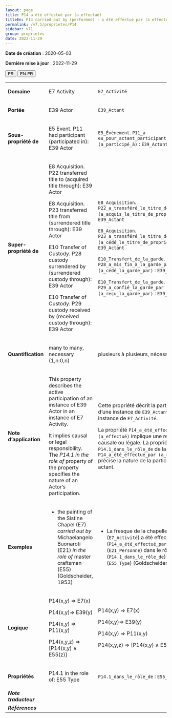 ```yaml
---
layout: page
title: P14 a été effectué par (a effectué)
titleEn: P14 carried out by (performed) - a été effectué par (a effectué)
permalink: /v7.1/proprietes/P14
sidebar: v71
group: proprietes
date: 2022-11-29
---
```


**Date de création** : 2020-05-03

**Dernière mise à jour** : 2022-11-29

<div class="lang-buttons">
  <button id="fr" class="activate">FR</button>
  <button id="en-fr">EN-FR</button>
</div>

<table>
				<tbody>
				<tr>
					<td><strong>Domaine</strong></td>
					<td class="en"><p>E7 Activity</p>
							</td>
						<td><p><code class="language-plaintext highlighter-rouge">E7_Activité</code></p>
							</td>
						</tr>
					<tr>
					<td><strong>Portée</strong></td>
					<td class="en"><p>E39 Actor</p>
							</td>
						<td><p><code class="language-plaintext highlighter-rouge">E39_Actant</code></p>
							</td>
						</tr>
					<tr>
					<td><strong>Sous-propriété de</strong></td>
					<td class="en"><p>E5 Event. P11 had participant (participated in): E39 Actor</p>
							</td>
						<td><p><code class="language-plaintext highlighter-rouge">E5_Évènement</code>. <code class="language-plaintext highlighter-rouge">P11_a eu_pour_actant_participant (a_participé_à)</code> : <code class="language-plaintext highlighter-rouge">E39_Actant</code></p>
							</td>
						</tr>
					<tr>
					<td><strong>Super-propriété de</strong></td>
					<td class="en"><p>E8 Acquisition. P22 transferred title to (acquired title through): E39 Actor</p>
							<p>E8 Acquisition. P23 transferred title from (surrendered title through): E39 Actor</p>
							<p>E10 Transfer of Custody. P28 custody surrendered by (surrendered custody through): E39 Actor</p>
							<p>E10 Transfer of Custody. P29 custody received by (received custody through): E39 Actor</p>
							</td>
						<td><p><code class="language-plaintext highlighter-rouge">E8_Acquisition</code>. <code class="language-plaintext highlighter-rouge">P22_a_transféré_le_titre_de_propriété_à (a_acquis_le_titre_de_propriété_par)</code> : <code class="language-plaintext highlighter-rouge">E39_Actant</code></p>
							<p><code class="language-plaintext highlighter-rouge">E8_Acquisition</code>. <code class="language-plaintext highlighter-rouge">P23_a_transféré_le_titre_de_propriété_de (a_cédé_le_titre_de_propriété_à)</code> : <code class="language-plaintext highlighter-rouge">E39_Actant</code></p>
							<p><code class="language-plaintext highlighter-rouge">E10_Transfert_de_la_garde</code>. <code class="language-plaintext highlighter-rouge">P28_a_mis_fin_à_la_garde_par (a_cédé_la_garde_par)</code> : <code class="language-plaintext highlighter-rouge">E39_Actant</code></p>
							<p><code class="language-plaintext highlighter-rouge">E10_Transfert_de_la_garde</code>. <code class="language-plaintext highlighter-rouge">P29_a_confié_la_garde_par (a_reçu_la_garde_par)</code> : <code class="language-plaintext highlighter-rouge">E39_Actant</code></p>
							</td>
						</tr>
					<tr>
					<td><strong>Quantification</strong></td>
					<td class="en"><p>many to many, necessary (1,n:0,n)</p>
							</td>
						<td><p>plusieurs à plusieurs, nécessaire (1,n:0,n)</p>
							</td>
						</tr>
					<tr>
					<td><strong>Note d’application</strong></td>
					<td class="en"><p>This property describes the active participation of an instance of E39 Actor in an instance of E7 Activity.</p>
							<p>It implies causal or legal responsibility. The <em>P14.1 in the role of</em> property of the property specifies the nature of an Actor’s participation.</p>
							</td>
						<td><p>Cette propriété décrit la participation active d’une instance de <code class="language-plaintext highlighter-rouge">E39_Actant</code> à une instance de <code class="language-plaintext highlighter-rouge">E7_Activité</code>.</p>
							<p></p>
							<p>La propriété <code class="language-plaintext highlighter-rouge">P14_a_été_effectué_par (a_effectué)</code> implique une responsabilité causale ou légale. La propriété <code class="language-plaintext highlighter-rouge">P14.1_dans_le_rôle_de</code> de la propriété <code class="language-plaintext highlighter-rouge">P14_a_été_effectué_par (a_effectué)</code> précise la nature de la participation d’un actant. </p>
							</td>
						</tr>
					<tr>
					<td><strong>Exemples</strong></td>
					<td class="en"><ul><li><p>the painting of the Sistine Chapel (E7) <em>carried out by</em> Michaelangelo Buonaroti (E21) <em>in the role of </em>master craftsman (E55) (Goldscheider, 1953)</p>
							</li>
									</ul></td>
						<td><ul><li><p>La fresque de la chapelle Sixtine (<code class="language-plaintext highlighter-rouge">E7_Activité</code>) a été effectué par (<code class="language-plaintext highlighter-rouge">P14_a_été_effectué_par</code>) Michel-Ange (<code class="language-plaintext highlighter-rouge">E21_Personne</code>) dans le rôle de (<code class="language-plaintext highlighter-rouge">P14.1_dans_le_rôle_de</code>) maître artisan (<code class="language-plaintext highlighter-rouge">E55_Type</code>) (Goldscheider, 1953)</p>
							</li>
									</ul></td>
						</tr>
					<tr>
					<td><strong>Logique</strong></td>
					<td class="en"><p>P14(x,y) ⇒ E7(x)</p>
							<p>P14(x,y)⇒ E39(y)</p>
							<p>P14(x,y) ⇒ P11(x,y)</p>
							<p>P14(x,y,z) ⇒ [P14(x,y) ∧ E55(z)]</p>
							</td>
						<td><p>P14(x,y) ⇒ E7(x)</p>
							<p>P14(x,y)⇒ E39(y)</p>
							<p>P14(x,y) ⇒ P11(x,y)</p>
							<p>P14(x,y,z) ⇒ [P14(x,y) ∧ E55(z)]</p>
							</td>
						</tr>
					<tr>
					<td><strong>Propriétés</strong></td>
					<td class="en"><p>P14.1 in the role of: E55 Type</p>
							</td>
						<td><p><code class="language-plaintext highlighter-rouge">P14.1_dans_le_rôle_de</code> : <code class="language-plaintext highlighter-rouge">E55_Type</code></p>
							</td>
						</tr>
					<tr>
					<td><strong><em>Note traducteur</em></strong></td>
					<td colspan="2"><p></p>
							</td>
						</tr>
					<tr>
					<td><strong><em>Références</em></strong></td>
					<td colspan="2"><p><em></em></p>
							</td>
						</tr>
					</tbody>
				</table>
				